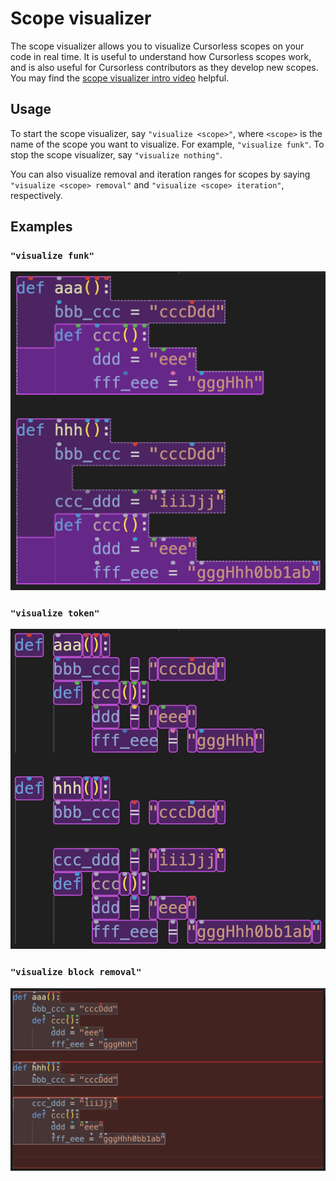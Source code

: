 # Scope visualizer

The scope visualizer allows you to visualize Cursorless scopes on your code in real time. It is useful to understand how Cursorless scopes work, and is also useful for Cursorless contributors as they develop new scopes. You may find the [scope visualizer intro video](https://youtu.be/BbXEzUrf5lU) helpful.

## Usage

To start the scope visualizer, say `"visualize <scope>"`, where `<scope>` is the name of the scope you want to visualize. For example, `"visualize funk"`. To stop the scope visualizer, say `"visualize nothing"`.

You can also visualize removal and iteration ranges for scopes by saying `"visualize <scope> removal"` and `"visualize <scope> iteration"`, respectively.

## Examples

### `"visualize funk"`

![visualize funk](images/visualize-funk.png)

### `"visualize token"`

![visualize token](images/visualize-token.png)

### `"visualize block removal"`

![visualize block removal](images/visualize-block-removal.png)
